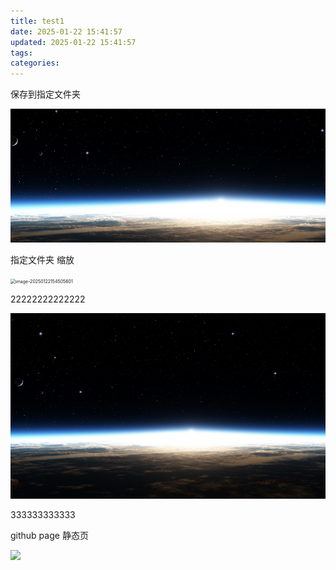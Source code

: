 ```yaml
---
title: test1
date: 2025-01-22 15:41:57
updated: 2025-01-22 15:41:57
tags:
categories:
---
```




保存到指定文件夹

![image-20250122154450750](test1/image-20250122154450750.png)



指定文件夹 缩放

<img src="../test1/image-20250122154505601.png" alt="image-20250122154505601" style="zoom:50%;" />





22222222222222

![image-20250122161755856](../test1/image-20250122161755856.png)



333333333333



github page 静态页

<img src = "https://wu4sky.github.io/css/images/banner.jpg" />
